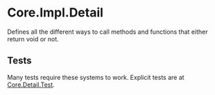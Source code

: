 ﻿# Core.Impl.Detail
Defines all the different ways to call methods and functions that either return void or not.

## Tests
Many tests require these systems to work. Explicit tests are at [Core.Detail.Test](www.test.com).

